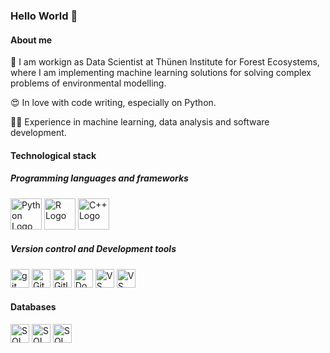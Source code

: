 ### Hello World 👋

#### About me

🌲  I am workign as Data Scientist at Thünen Institute for Forest Ecosystems, where I am implementing machine learning solutions for solving complex problems of environmental modelling.

😍 In love with code writing, especially on Python.

💪🏼 Experience in machine learning, data analysis and software development. 

#### Technological stack
##### Programming languages and frameworks

<img src="https://cdn.worldvectorlogo.com/logos/python-5.svg" alt="Python Logo" width="50" height="50"/>  <img src="https://cdn.worldvectorlogo.com/logos/r-lang.svg" alt="R Logo" width="50" height="50"/> <img src="https://cdn.worldvectorlogo.com/logos/c.svg" alt="C++ Logo" width="50" height="50"/> 

##### Version control and Development tools
<img src="https://cdn.worldvectorlogo.com/logos/git-icon.svg" alt="git Logo" width="30" height="30"/> <img src="https://cdn.worldvectorlogo.com/logos/github.svg" alt="Github Logo" width="30" height="30"/> <img src="https://cdn.worldvectorlogo.com/logos/gitlab.svg" alt="Gitlab Logo" width="30" height="30"/> <img src="https://cdn.worldvectorlogo.com/logos/docker.svg" alt="Docker Logo" width="30" height="30"/> <img src="https://cdn.worldvectorlogo.com/logos/visual-studio-code-1.svg" alt="VS Code Logo" width="30" height="30"/> <img src="https://cdn.worldvectorlogo.com/logos/visual-studio-2013.svg" alt="VS Logo" width="30" height="30"/>

#### Databases
<img src="https://cdn.worldvectorlogo.com/logos/microsoft-sql-server-1.svg" alt="SQL Logo" width="30" height="30"/> <img src="https://cdn.worldvectorlogo.com/logos/sqlite.svg" alt="SQL Logo" width="30" height="30"/> <img src="https://cdn.worldvectorlogo.com/logos/postgresql.svg" alt="SQL Logo" width="30" height="30"/> 

